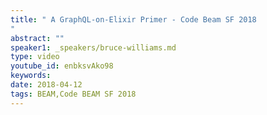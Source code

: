 ```yaml
---
title: " A GraphQL-on-Elixir Primer - Code Beam SF 2018
"
abstract: ""
speaker1: _speakers/bruce-williams.md
type: video
youtube_id: enbksvAko98
keywords: 
date: 2018-04-12
tags: BEAM,Code BEAM SF 2018
---
```


